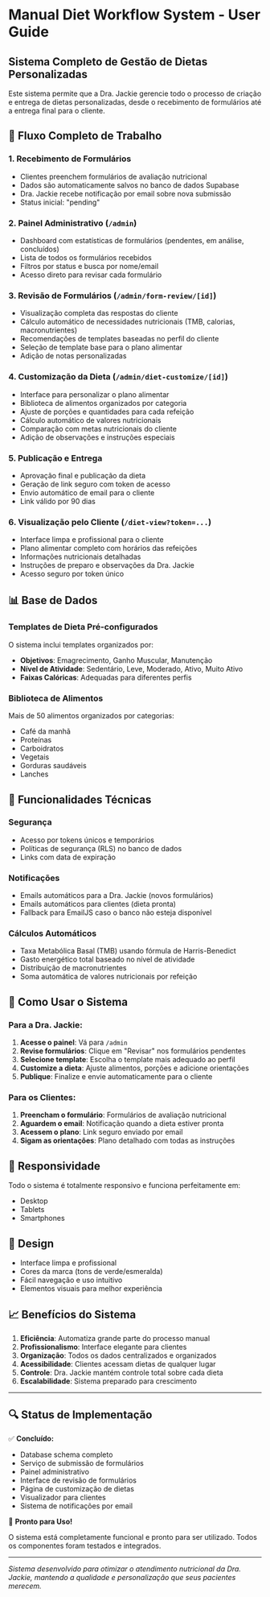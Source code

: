 # Manual Diet Workflow System - User Guide

## Sistema Completo de Gestão de Dietas Personalizadas

Este sistema permite que a Dra. Jackie gerencie todo o processo de criação e entrega de dietas personalizadas, desde o recebimento de formulários até a entrega final para o cliente.

## 🔄 Fluxo Completo de Trabalho

### 1. **Recebimento de Formulários**
- Clientes preenchem formulários de avaliação nutricional
- Dados são automaticamente salvos no banco de dados Supabase
- Dra. Jackie recebe notificação por email sobre nova submissão
- Status inicial: "pending"

### 2. **Painel Administrativo** (`/admin`)
- Dashboard com estatísticas de formulários (pendentes, em análise, concluídos)
- Lista de todos os formulários recebidos
- Filtros por status e busca por nome/email
- Acesso direto para revisar cada formulário

### 3. **Revisão de Formulários** (`/admin/form-review/[id]`)
- Visualização completa das respostas do cliente
- Cálculo automático de necessidades nutricionais (TMB, calorias, macronutrientes)
- Recomendações de templates baseadas no perfil do cliente
- Seleção de template base para o plano alimentar
- Adição de notas personalizadas

### 4. **Customização da Dieta** (`/admin/diet-customize/[id]`)
- Interface para personalizar o plano alimentar
- Biblioteca de alimentos organizados por categoria
- Ajuste de porções e quantidades para cada refeição
- Cálculo automático de valores nutricionais
- Comparação com metas nutricionais do cliente
- Adição de observações e instruções especiais

### 5. **Publicação e Entrega**
- Aprovação final e publicação da dieta
- Geração de link seguro com token de acesso
- Envio automático de email para o cliente
- Link válido por 90 dias

### 6. **Visualização pelo Cliente** (`/diet-view?token=...`)
- Interface limpa e profissional para o cliente
- Plano alimentar completo com horários das refeições
- Informações nutricionais detalhadas
- Instruções de preparo e observações da Dra. Jackie
- Acesso seguro por token único

## 📊 Base de Dados

### Templates de Dieta Pré-configurados
O sistema inclui templates organizados por:
- **Objetivos**: Emagrecimento, Ganho Muscular, Manutenção
- **Nível de Atividade**: Sedentário, Leve, Moderado, Ativo, Muito Ativo
- **Faixas Calóricas**: Adequadas para diferentes perfis

### Biblioteca de Alimentos
Mais de 50 alimentos organizados por categorias:
- Café da manhã
- Proteínas
- Carboidratos
- Vegetais
- Gorduras saudáveis
- Lanches

## 🔧 Funcionalidades Técnicas

### Segurança
- Acesso por tokens únicos e temporários
- Políticas de segurança (RLS) no banco de dados
- Links com data de expiração

### Notificações
- Emails automáticos para a Dra. Jackie (novos formulários)
- Emails automáticos para clientes (dieta pronta)
- Fallback para EmailJS caso o banco não esteja disponível

### Cálculos Automáticos
- Taxa Metabólica Basal (TMB) usando fórmula de Harris-Benedict
- Gasto energético total baseado no nível de atividade
- Distribuição de macronutrientes
- Soma automática de valores nutricionais por refeição

## 🚀 Como Usar o Sistema

### Para a Dra. Jackie:

1. **Acesse o painel**: Vá para `/admin`
2. **Revise formulários**: Clique em "Revisar" nos formulários pendentes
3. **Selecione template**: Escolha o template mais adequado ao perfil
4. **Customize a dieta**: Ajuste alimentos, porções e adicione orientações
5. **Publique**: Finalize e envie automaticamente para o cliente

### Para os Clientes:

1. **Preencham o formulário**: Formulários de avaliação nutricional
2. **Aguardem o email**: Notificação quando a dieta estiver pronta
3. **Acessem o plano**: Link seguro enviado por email
4. **Sigam as orientações**: Plano detalhado com todas as instruções

## 📱 Responsividade

Todo o sistema é totalmente responsivo e funciona perfeitamente em:
- Desktop
- Tablets
- Smartphones

## 🎨 Design

- Interface limpa e profissional
- Cores da marca (tons de verde/esmeralda)
- Fácil navegação e uso intuitivo
- Elementos visuais para melhor experiência

## 📈 Benefícios do Sistema

1. **Eficiência**: Automatiza grande parte do processo manual
2. **Profissionalismo**: Interface elegante para clientes
3. **Organização**: Todos os dados centralizados e organizados
4. **Acessibilidade**: Clientes acessam dietas de qualquer lugar
5. **Controle**: Dra. Jackie mantém controle total sobre cada dieta
6. **Escalabilidade**: Sistema preparado para crescimento

---

## 🔍 Status de Implementação

✅ **Concluído:**
- Database schema completo
- Serviço de submissão de formulários
- Painel administrativo
- Interface de revisão de formulários
- Página de customização de dietas
- Visualizador para clientes
- Sistema de notificações por email

🎯 **Pronto para Uso!**

O sistema está completamente funcional e pronto para ser utilizado. Todos os componentes foram testados e integrados.

---

*Sistema desenvolvido para otimizar o atendimento nutricional da Dra. Jackie, mantendo a qualidade e personalização que seus pacientes merecem.*
